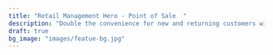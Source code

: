 ```yaml
---
title: "Retail Management Hero - Point of Sale  "
description: "Double the convenience for new and returning customers with Resurgent Payments' ATMs and ATM services."
draft: true
bg_image: "images/featue-bg.jpg"
---
```

